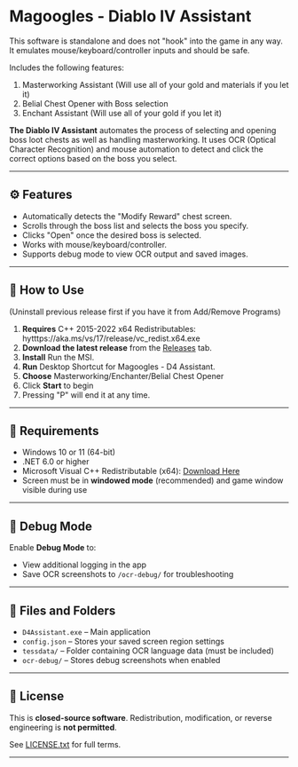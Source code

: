 # Magoogles - Diablo IV Assistant
This software is standalone and does not "hook" into the game in any way. It emulates mouse/keyboard/controller inputs and should be safe.

Includes the following features:
  1. Masterworking Assistant (Will use all of your gold and materials if you let it)
  2. Belial Chest Opener with Boss selection
  3. Enchant Assistant (Will use all of your gold if you let it)


**The Diablo IV Assistant** automates the process of selecting and opening boss loot chests as well as handling masterworking. It uses OCR (Optical Character Recognition) and mouse automation to detect and click the correct options based on the boss you select.

---

## ⚙️ Features

- Automatically detects the "Modify Reward" chest screen.
- Scrolls through the boss list and selects the boss you specify.
- Clicks "Open" once the desired boss is selected.
- Works with mouse/keyboard/controller.
- Supports debug mode to view OCR output and saved images.

---

## 🚀 How to Use
(Uninstall previous release first if you have it from Add/Remove Programs)
1. **Requires** C++ 2015-2022 x64 Redistributables: hytttps://aka.ms/vs/17/release/vc_redist.x64.exe
2. **Download the latest release** from the [Releases](https://github.com/magoogle/D4Assistant/releases/tag/Release) tab.
3. **Install** Run the MSI.
4. **Run** Desktop Shortcut for Magoogles - D4 Assistant.
5. **Choose** Masterworking/Enchanter/Belial Chest Opener
6. Click **Start** to begin
7. Pressing "P" will end it at any time.

---

## 📝 Requirements

- Windows 10 or 11 (64-bit)
- .NET 6.0 or higher
- Microsoft Visual C++ Redistributable (x64): [Download Here](https://aka.ms/vs/17/release/vc_redist.x64.exe)
- Screen must be in **windowed mode** (recommended) and game window visible during use

---

## 🧪 Debug Mode

Enable **Debug Mode** to:
- View additional logging in the app
- Save OCR screenshots to `/ocr-debug/` for troubleshooting

---

## 📁 Files and Folders

- `D4Assistant.exe` – Main application
- `config.json` – Stores your saved screen region settings
- `tessdata/` – Folder containing OCR language data (must be included)
- `ocr-debug/` – Stores debug screenshots when enabled

---

## 📜 License

This is **closed-source software**. Redistribution, modification, or reverse engineering is **not permitted**.

See [LICENSE.txt](LICENSE.txt) for full terms.

---
